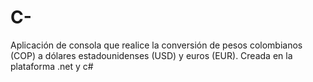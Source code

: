 # C-
 Aplicación de consola que realice la conversión de pesos colombianos (COP) a dólares estadounidenses (USD) y euros (EUR). Creada en la plataforma .net y c#
